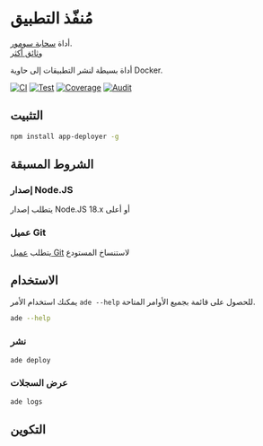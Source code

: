 # مُنفّذ التطبيق

أداة [سحابة سومور](https://sumor.cloud).  
[وثائق أكثر](https://sumor.cloud/app-deployer)

أداة بسيطة لنشر التطبيقات إلى حاوية Docker.

[![CI](https://github.com/sumor-cloud/app-deployer/actions/workflows/ci.yml/badge.svg)](https://github.com/sumor-cloud/app-deployer/actions/workflows/ci.yml)
[![Test](https://github.com/sumor-cloud/app-deployer/actions/workflows/ut.yml/badge.svg)](https://github.com/sumor-cloud/app-deployer/actions/workflows/ut.yml)
[![Coverage](https://github.com/sumor-cloud/app-deployer/actions/workflows/coverage.yml/badge.svg)](https://github.com/sumor-cloud/app-deployer/actions/workflows/coverage.yml)
[![Audit](https://github.com/sumor-cloud/app-deployer/actions/workflows/audit.yml/badge.svg)](https://github.com/sumor-cloud/app-deployer/actions/workflows/audit.yml)

## التثبيت

```bash
npm install app-deployer -g
```

## الشروط المسبقة

### إصدار Node.JS

يتطلب إصدار Node.JS 18.x أو أعلى

### عميل Git

يتطلب [عميل Git](https://git-scm.com/) لاستنساخ المستودع

## الاستخدام

يمكنك استخدام الأمر `ade --help` للحصول على قائمة بجميع الأوامر المتاحة.

```bash
ade --help
```

### نشر

```bash
ade deploy
```

### عرض السجلات

```bash
ade logs
```

## التكوين
